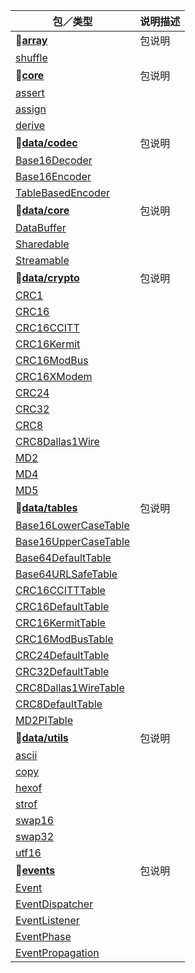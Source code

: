 | 包／类型 | 说明描述
|----------|----------
| **:small_red_triangle_down:[array][src/array]** | 包说明
| [shuffle][src/array/shuffle] |
| **:small_red_triangle_down:[core][src/core]** | 包说明
| [assert][src/core/assert] |
| [assign][src/core/assign] |
| [derive][src/core/derive] |
| **:small_red_triangle_down:[data/codec][src/data/codec]** | 包说明
| [Base16Decoder][src/data/codec/base16decoder] |
| [Base16Encoder][src/data/codec/base16encoder] |
| [TableBasedEncoder][src/data/codec/tablebasedencoder] |
| **:small_red_triangle_down:[data/core][src/data/core]** | 包说明
| [DataBuffer][src/data/core/databuffer] |
| [Sharedable][src/data/core/sharedable] |
| [Streamable][src/data/core/streamable] |
| **:small_red_triangle_down:[data/crypto][src/data/crypto]** | 包说明
| [CRC1][src/data/crypto/crc1] |
| [CRC16][src/data/crypto/crc16] |
| [CRC16CCITT][src/data/crypto/crc16ccitt] |
| [CRC16Kermit][src/data/crypto/crc16kermit] |
| [CRC16ModBus][src/data/crypto/crc16modbus] |
| [CRC16XModem][src/data/crypto/crc16xmodem] |
| [CRC24][src/data/crypto/crc24] |
| [CRC32][src/data/crypto/crc32] |
| [CRC8][src/data/crypto/crc8] |
| [CRC8Dallas1Wire][src/data/crypto/crc8dallas1wire] |
| [MD2][src/data/crypto/md2] |
| [MD4][src/data/crypto/md4] |
| [MD5][src/data/crypto/md5] |
| **:small_red_triangle_down:[data/tables][src/data/tables]** | 包说明
| [Base16LowerCaseTable][src/data/tables/base16lowercasetable] |
| [Base16UpperCaseTable][src/data/tables/base16uppercasetable] |
| [Base64DefaultTable][src/data/tables/base64defaulttable] |
| [Base64URLSafeTable][src/data/tables/base64urlsafetable] |
| [CRC16CCITTTable][src/data/tables/crc16ccitttable] |
| [CRC16DefaultTable][src/data/tables/crc16defaulttable] |
| [CRC16KermitTable][src/data/tables/crc16kermittable] |
| [CRC16ModBusTable][src/data/tables/crc16modbustable] |
| [CRC24DefaultTable][src/data/tables/crc24defaulttable] |
| [CRC32DefaultTable][src/data/tables/crc32defaulttable] |
| [CRC8Dallas1WireTable][src/data/tables/crc8dallas1wiretable] |
| [CRC8DefaultTable][src/data/tables/crc8defaulttable] |
| [MD2PITable][src/data/tables/md2pitable] |
| **:small_red_triangle_down:[data/utils][src/data/utils]** | 包说明
| [ascii][src/data/utils/ascii] |
| [copy][src/data/utils/copy] |
| [hexof][src/data/utils/hexof] |
| [strof][src/data/utils/strof] |
| [swap16][src/data/utils/swap16] |
| [swap32][src/data/utils/swap32] |
| [utf16][src/data/utils/utf16] |
| **:small_red_triangle_down:[events][src/events]** | 包说明
| [Event][src/events/event] |
| [EventDispatcher][src/events/eventdispatcher] |
| [EventListener][src/events/eventlistener] |
| [EventPhase][src/events/eventphase] |
| [EventPropagation][src/events/eventpropagation] |

[src/array]: https://github.com/guless/closure/blob/dev/src/array
[src/array/shuffle]: https://github.com/guless/closure/blob/dev/src/array/shuffle.js
[src/core]: https://github.com/guless/closure/blob/dev/src/core
[src/core/assert]: https://github.com/guless/closure/blob/dev/src/core/assert.js
[src/core/assign]: https://github.com/guless/closure/blob/dev/src/core/assign.js
[src/core/derive]: https://github.com/guless/closure/blob/dev/src/core/derive.js
[src/data/codec]: https://github.com/guless/closure/blob/dev/src/data/codec
[src/data/codec/base16decoder]: https://github.com/guless/closure/blob/dev/src/data/codec/Base16Decoder.js
[src/data/codec/base16encoder]: https://github.com/guless/closure/blob/dev/src/data/codec/Base16Encoder.js
[src/data/codec/tablebasedencoder]: https://github.com/guless/closure/blob/dev/src/data/codec/TableBasedEncoder.js
[src/data/core]: https://github.com/guless/closure/blob/dev/src/data/core
[src/data/core/databuffer]: https://github.com/guless/closure/blob/dev/src/data/core/DataBuffer.js
[src/data/core/sharedable]: https://github.com/guless/closure/blob/dev/src/data/core/Sharedable.js
[src/data/core/streamable]: https://github.com/guless/closure/blob/dev/src/data/core/Streamable.js
[src/data/crypto]: https://github.com/guless/closure/blob/dev/src/data/crypto
[src/data/crypto/crc1]: https://github.com/guless/closure/blob/dev/src/data/crypto/CRC1.js
[src/data/crypto/crc16]: https://github.com/guless/closure/blob/dev/src/data/crypto/CRC16.js
[src/data/crypto/crc16ccitt]: https://github.com/guless/closure/blob/dev/src/data/crypto/CRC16CCITT.js
[src/data/crypto/crc16kermit]: https://github.com/guless/closure/blob/dev/src/data/crypto/CRC16Kermit.js
[src/data/crypto/crc16modbus]: https://github.com/guless/closure/blob/dev/src/data/crypto/CRC16ModBus.js
[src/data/crypto/crc16xmodem]: https://github.com/guless/closure/blob/dev/src/data/crypto/CRC16XModem.js
[src/data/crypto/crc24]: https://github.com/guless/closure/blob/dev/src/data/crypto/CRC24.js
[src/data/crypto/crc32]: https://github.com/guless/closure/blob/dev/src/data/crypto/CRC32.js
[src/data/crypto/crc8]: https://github.com/guless/closure/blob/dev/src/data/crypto/CRC8.js
[src/data/crypto/crc8dallas1wire]: https://github.com/guless/closure/blob/dev/src/data/crypto/CRC8Dallas1Wire.js
[src/data/crypto/md2]: https://github.com/guless/closure/blob/dev/src/data/crypto/MD2.js
[src/data/crypto/md4]: https://github.com/guless/closure/blob/dev/src/data/crypto/MD4.js
[src/data/crypto/md5]: https://github.com/guless/closure/blob/dev/src/data/crypto/MD5.js
[src/data/tables]: https://github.com/guless/closure/blob/dev/src/data/tables
[src/data/tables/base16lowercasetable]: https://github.com/guless/closure/blob/dev/src/data/tables/Base16LowerCaseTable.js
[src/data/tables/base16uppercasetable]: https://github.com/guless/closure/blob/dev/src/data/tables/Base16UpperCaseTable.js
[src/data/tables/base64defaulttable]: https://github.com/guless/closure/blob/dev/src/data/tables/Base64DefaultTable.js
[src/data/tables/base64urlsafetable]: https://github.com/guless/closure/blob/dev/src/data/tables/Base64URLSafeTable.js
[src/data/tables/crc16ccitttable]: https://github.com/guless/closure/blob/dev/src/data/tables/CRC16CCITTTable.js
[src/data/tables/crc16defaulttable]: https://github.com/guless/closure/blob/dev/src/data/tables/CRC16DefaultTable.js
[src/data/tables/crc16kermittable]: https://github.com/guless/closure/blob/dev/src/data/tables/CRC16KermitTable.js
[src/data/tables/crc16modbustable]: https://github.com/guless/closure/blob/dev/src/data/tables/CRC16ModBusTable.js
[src/data/tables/crc24defaulttable]: https://github.com/guless/closure/blob/dev/src/data/tables/CRC24DefaultTable.js
[src/data/tables/crc32defaulttable]: https://github.com/guless/closure/blob/dev/src/data/tables/CRC32DefaultTable.js
[src/data/tables/crc8dallas1wiretable]: https://github.com/guless/closure/blob/dev/src/data/tables/CRC8Dallas1WireTable.js
[src/data/tables/crc8defaulttable]: https://github.com/guless/closure/blob/dev/src/data/tables/CRC8DefaultTable.js
[src/data/tables/md2pitable]: https://github.com/guless/closure/blob/dev/src/data/tables/MD2PITable.js
[src/data/utils]: https://github.com/guless/closure/blob/dev/src/data/utils
[src/data/utils/ascii]: https://github.com/guless/closure/blob/dev/src/data/utils/ascii.js
[src/data/utils/copy]: https://github.com/guless/closure/blob/dev/src/data/utils/copy.js
[src/data/utils/hexof]: https://github.com/guless/closure/blob/dev/src/data/utils/hexof.js
[src/data/utils/strof]: https://github.com/guless/closure/blob/dev/src/data/utils/strof.js
[src/data/utils/swap16]: https://github.com/guless/closure/blob/dev/src/data/utils/swap16.js
[src/data/utils/swap32]: https://github.com/guless/closure/blob/dev/src/data/utils/swap32.js
[src/data/utils/utf16]: https://github.com/guless/closure/blob/dev/src/data/utils/utf16.js
[src/events]: https://github.com/guless/closure/blob/dev/src/events
[src/events/event]: https://github.com/guless/closure/blob/dev/src/events/Event.js
[src/events/eventdispatcher]: https://github.com/guless/closure/blob/dev/src/events/EventDispatcher.js
[src/events/eventlistener]: https://github.com/guless/closure/blob/dev/src/events/EventListener.js
[src/events/eventphase]: https://github.com/guless/closure/blob/dev/src/events/EventPhase.js
[src/events/eventpropagation]: https://github.com/guless/closure/blob/dev/src/events/EventPropagation.js
